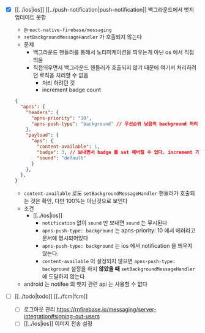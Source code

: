 - [X] [[../ios|ios]] [[../push-notification|push-notification]] 백그라운드에서 뱃지 업데이트 못함
  - `@react-native-firebase/messaging`
  - `setBackgroundMessageHandler` 가 호출되지 않는다
  - 문제
    - 백그라운드 핸들러를 통해서 노티피케이션을 띄우는게 아닌 os 에서 직접 띄움
    - 직접띄우면서 백그라운드 핸들러가 호출되지 않기 때문에 여기서 처리하려던 로직을 처리할 수 없음
      - 처리 하려던 것
      - increment badge count
  ```json
  {
    "apns": {
      "headers": {
        "apns-priority": "10",
        "apns-push-type": "background" // 우선순위 낮음의 background 처리
      },
      "payload": {
        "aps": {
          "content-available": 1,
          "badge": 3, // 보내면서 badge 를 set 해버릴 수 있다. increment 가 안된다
          "sound": "default"
        }
      },
    },
  }
  ```
  - `content-available` 로도 `setBackgroundMessageHandler` 핸들러가 호출되는 것은 확인, 다만 100%는 아닌것으로 보인다
  - 조건
    - [[../ios|ios]]
      - `notification` 없이 `sound` 만 보내면 `sound` 는 무시된다
      - `apns-push-type: background` 는 apns-priority: 10 에서 에러라고 문서에 명시되어있다
      - `apns-push-type: background` 는 ios 에서 notification 을 띄우지 않는다.
      - `content-available` 이 설정되지 않으면 `apns-push-type: background` 설정을 하지 **않았을 때** `setBackgroundMessageHandler` 에 도달하지 않는다
  - android 는 notifee 의 뱃지 관련 api 는 사용할 수 없다

- [ ] [[../todo|todo]] [[../fcm|fcm]]
  - [ ] 로그아웃 관리 https://rnfirebase.io/messaging/server-integration#signing-out-users
  - [ ] [[../ios|ios]] 이미지 전송 설정
